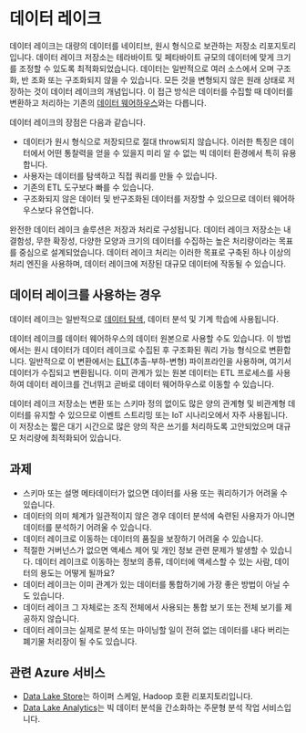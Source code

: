 # <a name="data-lakes"></a>데이터 레이크

데이터 레이크는 대량의 데이터를 네이티브, 원시 형식으로 보관하는 저장소 리포지토리입니다. 데이터 레이크 저장소는 테라바이트 및 페타바이트 규모의 데이터에 맞게 크기를 조정할 수 있도록 최적화되었습니다. 데이터는 일반적으로 여러 소스에서 오며 구조화, 반 조화 또는 구조화되지 않을 수 있습니다. 모든 것을 변형되지 않은 원래 상태로 저장하는 것이 데이터 레이크의 개념입니다. 이 접근 방식은 데이터를 수집할 때 데이터를 변환하고 처리하는 기존의 [데이터 웨어하우스](../relational-data/data-warehousing.md)와는 다릅니다.

데이터 레이크의 장점은 다음과 같습니다.

- 데이터가 원시 형식으로 저장되므로 절대 throw되지 않습니다. 이러한 특징은 데이터에서 어떤 통찰력을 얻을 수 있을지 미리 알 수 없는 빅 데이터 환경에서 특히 유용합니다.
- 사용자는 데이터를 탐색하고 직접 쿼리를 만들 수 있습니다.
- 기존의 ETL 도구보다 빠를 수 있습니다.
- 구조화되지 않은 데이터 및 반구조화된 데이터를 저장할 수 있으므로 데이터 웨어하우스보다 유연합니다. 

완전한 데이터 레이크 솔루션은 저장과 처리로 구성됩니다. 데이터 레이크 저장소는 내결함성, 무한 확장성, 다양한 모양과 크기의 데이터를 수집하는 높은 처리량이라는 목표를 중심으로 설계되었습니다. 데이터 레이크 처리는 이러한 목표로 구축된 하나 이상의 처리 엔진을 사용하며, 데이터 레이크에 저장된 대규모 데이터에 작동될 수 있습니다.

## <a name="when-to-use-a-data-lake"></a>데이터 레이크를 사용하는 경우

데이터 레이크는 일반적으로 [데이터 탐색](./interactive-data-exploration.md), 데이터 분석 및 기계 학습에 사용됩니다. 

데이터 레이크를 데이터 웨어하우스의 데이터 원본으로 사용할 수도 있습니다. 이 방법에서는 원시 데이터가 데이터 레이크로 수집된 후 구조화된 쿼리 가능 형식으로 변환합니다. 일반적으로 이 변환에서는 [ELT](../relational-data/etl.md#extract-load-and-transform-elt)(추출-부하-변형) 파이프라인을 사용하며, 여기서 데이터가 수집되고 변환됩니다. 이미 관계가 있는 원본 데이터는 ETL 프로세스를 사용하여 데이터 레이크를 건너뛰고 곧바로 데이터 웨어하우스로 이동할 수 있습니다.

데이터 레이크 저장소는 변환 또는 스키마 정의 없이도 많은 양의 관계형 및 비관계형 데이터를 유지할 수 있으므로 이벤트 스트리밍 또는 IoT 시나리오에서 자주 사용됩니다. 이 저장소는 짧은 대기 시간으로 많은 양의 작은 쓰기를 처리하도록 고안되었으며 대규모 처리량에 최적화되어 있습니다.

## <a name="challenges"></a>과제

- 스키마 또는 설명 메타데이터가 없으면 데이터를 사용 또는 쿼리하기가 어려울 수 있습니다.
- 데이터의 의미 체계가 일관적이지 않은 경우 데이터 분석에 숙련된 사용자가 아니면 데이터를 분석하기 어려울 수 있습니다.
- 데이터 레이크로 이동하는 데이터의 품질을 보장하기 어려울 수 있습니다. 
- 적절한 거버넌스가 없으면 액세스 제어 및 개인 정보 관련 문제가 발생할 수 있습니다. 데이터 레이크로 이동하는 정보의 종류, 데이터에 액세스할 수 있는 사람, 데이터의 용도는 어떻게 될까요?
- 데이터 레이크는 이미 관계가 있는 데이터를 통합하기에 가장 좋은 방법이 아닐 수도 있습니다.
- 데이터 레이크 그 자체로는 조직 전체에서 사용되는 통합 보기 또는 전체 보기를 제공하지 않습니다. 
- 데이터 레이크는 실제로 분석 또는 마이닝할 일이 전혀 없는 데이터를 내다 버리는 폐기물 처리장이 될 수도 있습니다.

## <a name="relevant-azure-services"></a>관련 Azure 서비스

- [Data Lake Store](/azure/data-lake-store/)는 하이퍼 스케일, Hadoop 호환 리포지토리입니다.
- [Data Lake Analytics](/azure/data-lake-analytics/)는 빅 데이터 분석을 간소화하는 주문형 분석 작업 서비스입니다.

